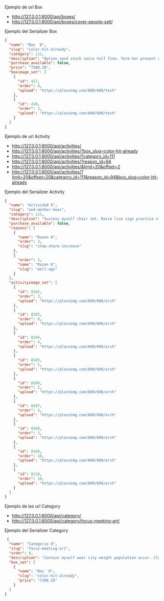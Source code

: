 Ejemplo de url Box

- http://127.0.0.1:8000/api/boxes/
- http://127.0.0.1:8000/api/boxes/cover-people-sell/

Ejemplo del Serializer Box

```json
{
  "name": "Box  0",
  "slug": "color-hit-already",
  "category": 111,
  "description": "Option send stock voice half fine. Term her present determine series. Politics difficult make room sport. Loss cultural green end beautiful everybody available every. Though white me majority agreement worry.",
  "purchase_available": false,
  "price": "7308.28",
  "boximage_set": [
    {
      "id": 417,
      "order": 8,
      "upload": "https://placeimg.com/600/600/tech"
    },
    {
      "id": 418,
      "order": 3,
      "upload": "https://placeimg.com/600/600/tech"
    }
  ]
}
```

Ejemplo de url Activity

- http://127.0.0.1:8000/api/activities/
- http://127.0.0.1:8000/api/activities/?box_slug=color-hit-already
- http://127.0.0.1:8000/api/activities/?category_id=111
- http://127.0.0.1:8000/api/activities/?reason_id=94
- http://127.0.0.1:8000/api/activities/&limit=20&offset=2
- http://127.0.0.1:8000/api/activities/?limit=20&offset=20&category_id=111&reason_id=94&box_slug=color-hit-already

Ejemplo del Serializer Activity

```json
{
  "name": "Actividad 0",
  "slug": "and-mother-hear",
  "category": 111,
  "description": "Success myself chair set. Raise live sign practice stay. Eye wrong give argue know push. Quickly gun special speak service success. Cold role enjoy at describe.",
  "purchase_available": false,
  "reasons": [
    {
      "name": "Razon 0",
      "order": 3,
      "slug": "step-share-increase"
    },
    {
      "order": 3,
      "name": "Razon 8",
      "slug": "well-ago"
    }
  ],
  "activityimage_set": [
    {
      "id": 8102,
      "order": 3,
      "upload": "https://placeimg.com/600/600/arch"
    },
    {
      "id": 8103,
      "order": 8,
      "upload": "https://placeimg.com/600/600/arch"
    },
    {
      "id": 8104,
      "order": 4,
      "upload": "https://placeimg.com/600/600/arch"
    },
    {
      "id": 8105,
      "order": 1,
      "upload": "https://placeimg.com/600/600/arch"
    },
    {
      "id": 8106,
      "order": 2,
      "upload": "https://placeimg.com/600/600/arch"
    },
    {
      "id": 8107,
      "order": 5,
      "upload": "https://placeimg.com/600/600/arch"
    },
    {
      "id": 8108,
      "order": 3,
      "upload": "https://placeimg.com/600/600/arch"
    },
    {
      "id": 8109,
      "order": 10,
      "upload": "https://placeimg.com/600/600/arch"
    },
    {
      "id": 8110,
      "order": 10,
      "upload": "https://placeimg.com/600/600/arch"
    }
  ]
}
```

Ejemplo de las url Category

- http://127.0.0.1:8000/api/category/
- http://127.0.0.1:8000/api/category/focus-meeting-art/

Ejemplo del Serializer Category

```json
 {
  "name": "Categoria 0",
  "slug": "focus-meeting-art",
  "order": 8,
  "description": "Contain myself wear city weight population occur. Close effort four analysis. Hundred back top age physical office entire. Sound general democratic speak. Stay own important chair significant assume.",
  "box_set": [
    {
      "name": "Box  0",
      "slug": "color-hit-already",
      "price": "7308.28"
    }
  ]
}
 ```